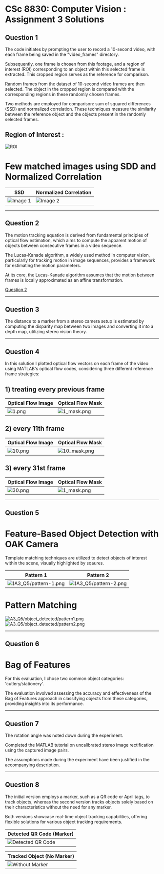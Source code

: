 # CSc 8830: Computer Vision : Assignment 3 Solutions

## Question 1

The code initiates by prompting the user to record a 10-second video, with each frame being saved in the "video_frames" directory.

Subsequently, one frame is chosen from this footage, and a region of interest (ROI) corresponding to an object within this selected frame is extracted. This cropped region serves as the reference for comparison.

Random frames from the dataset of 10-second video frames are then selected. The object in the cropped region is compared with the corresponding regions in these randomly chosen frames.

Two methods are employed for comparison: sum of squared differences (SSD) and normalized correlation. These techniques measure the similarity between the reference object and the objects present in the randomly selected frames.

## Region of Interest :
![ROI](video_frames/roi.png)

# Few matched images using SDD and Normalized Correlation
|  SSD | Normalized Correlation |
|---------|---------|
| ![Image 1](A3_Q1/pattern_match_ncor/out_17137555708964.png) | ![Image 2](A3_Q1/pattern_match_ssd/out_17137555707379.png) |

___

## Question 2

The motion tracking equation is derived from fundamental principles of optical flow estimation, which aims to compute the apparent motion of objects between consecutive frames in a video sequence. 

The Lucas-Kanade algorithm, a widely used method in computer vision, particularly for tracking motion in image sequences, provides a framework for estimating the motion parameters.

At its core, the Lucas-Kanade algorithm assumes that the motion between frames is locally approximated as an affine transformation. 

[Question 2](Question2.pdf)
___

## Question 3

The distance to a marker from a stereo camera setup is estimated by computing the disparity map between two images and converting it into a depth map, utilizing stereo vision theory.


___

## Question 4

In this solution I plotted optical flow vectors on each frame of the video using MATLAB's optical flow codes, considering three different reference frame strategies:

## 1) treating every previous frame

| Optical Flow Image | Optical Flow Mask |
|--------------------|-------------------|
| ![1.png](A3_Q4/optical_flow/1.png) | ![1_mask.png](A3_Q4/optical_flow/1_mask.png) |

## 2) every 11th frame

| Optical Flow Image | Optical Flow Mask |
|--------------------|-------------------|
| ![10.png](A3_Q4/optical_flow/1.png) | ![10_mask.png](A3_Q4/optical_flow/10_mask.png) |

## 3) every 31st frame

| Optical Flow Image | Optical Flow Mask |
|--------------------|-------------------|
| ![30.png](A3_Q4/optical_flow/30.png) | ![1_mask.png](A3_Q4/optical_flow/30_mask.png) |
___

## Question 5

# Feature-Based Object Detection with OAK Camera

Template matching techniques are utilized to detect objects of interest within the scene, visually highlighted by sqaures. 

| Pattern 1 | Pattern 2 |
|--------------------|-------------------|
|![(A3_Q5/pattern-1.png](A3_Q5/pattern-1.png) | ![(A3_Q5/pattern-2.png](A3_Q5/pattern-2.png) |

# Pattern Matching 

<img src="A3_Q5/object_detected/pattern1.png" alt="A3_Q5/object_detected/pattern1.png">

<img src="A3_Q5/object_detected/pattern2.png" alt="A3_Q5/object_detected/pattern2.png">

___

## Question 6

# Bag of Features
For this evaluation, I chose two common object categories: 'cutlery/stationery'. 

The evaluation involved assessing the accuracy and effectiveness of the Bag of Features approach in classifying objects from these categories, providing insights into its performance.

___

## Question 7

The rotation angle was noted down during the experiment. 

Completed the MATLAB tutorial on uncalibrated stereo image rectification using the captured image pairs. 

The assumptions made during the experiment have been justified in the accompanying description.

___

## Question 8

The initial version employs a marker, such as a QR code or April tags, to track objects, whereas the second version tracks objects solely based on their characteristics without the need for any marker.

Both versions showcase real-time object tracking capabilities, offering flexible solutions for various object tracking requirements.

| Detected QR Code (Marker) |
|-----------------------------|
| ![Detected QR Code](A4_Q8/detected_frame_using_marker.png) |


| Tracked Object (No Marker) |
|----------------------------|
| ![Without Marker](A4_Q8/tracked_object_qr_without_marker.jpg) |



